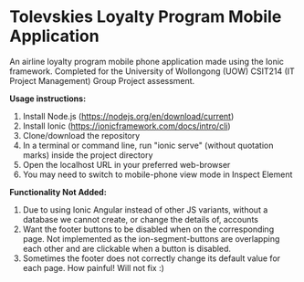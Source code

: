 # Tolevskies Loyalty Program Mobile Application
An airline loyalty program mobile phone application made using the Ionic framework.
Completed for the University of Wollongong (UOW) CSIT214 (IT Project Management) Group Project assessment.

**Usage instructions:**

1. Install Node.js (https://nodejs.org/en/download/current)
2. Install Ionic (https://ionicframework.com/docs/intro/cli)
3. Clone/download the repository
4. In a terminal or command line, run "ionic serve" (without quotation marks) inside the project directory
5. Open the localhost URL in your preferred web-browser
6. You may need to switch to mobile-phone view mode in Inspect Element

**Functionality Not Added:**

1. Due to using Ionic Angular instead of other JS variants, without a database we cannot create, or change the details of, accounts
2. Want the footer buttons to be disabled when on the corresponding page. Not implemented as the ion-segment-buttons are overlapping each other and are clickable when a button is disabled.
3. Sometimes the footer does not correctly change its default value for each page. How painful! Will not fix :)